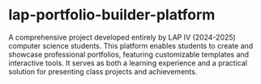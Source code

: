 # lap-portfolio-builder-platform
A comprehensive project developed entirely by LAP IV (2024-2025) computer science students. This platform enables students to create and showcase professional portfolios, featuring customizable templates and interactive tools. It serves as both a learning experience and a practical solution for presenting class projects and achievements.
